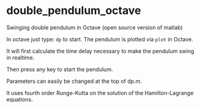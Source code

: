 # double_pendulum_octave
Swinging double pendulum in Octave (open source version of matlab)

In octave just type: `dp` to start. The pendulum is plotted via `plot` in Octave.

It will first calculate the time delay necessary to make the pendulum swing in realtime.

Then press any key to start the pendulum.

Parameters can easily be changed at the top of dp.m.

It uses fourth order Runge-Kutta on the solution of the Hamilton-Lagrange equations.
